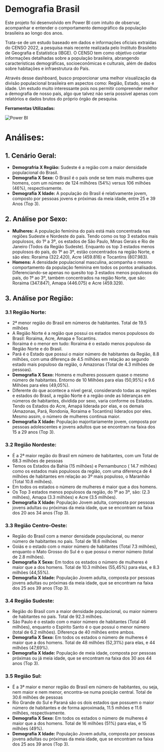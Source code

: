 # Demografia Brasil

 Este projeto foi desenvolvido em Power BI com intuito de observar, acompanhar e entender o comportamento demográfico 
da população brasileira ao longo dos anos.

 Trata-se de um estudo baseado em dados e informações oficiais extraídas do CENSO 2022, a pesquisa mais recente realizada pelo Instituto Brasileito de Geografia e Estatística (IBGE). O CENSO tem como objetivo coletar informações detalhadas sobre a população brasileira, abrangendo características demográficas, socioeconômicas e culturais, além de dados sobre habitações e infraestrutura do País.
 
 Através desse dashboard, busco proporcionar uma melhor visualização da divisão populacional brasileira em aspectos como: Região, Estado, sexo e idade. Um estudo muito interessante pois nos permitir compreender melhor a demografia de nosso país, algo que talvez não seria possível apenas com relatórios e dados brutos do próprio órgão de pesquisa.

**Ferramentas Utilizadas:**

![Power BI](https://seekvectorlogo.com/wp-content/uploads/2022/02/power-bi-vector-logo-2022-small.png)
 
# Análises:

## 1. Cenário Geral:
* **Demografria X Região:** Sudeste é a região com a maior densidade  populacional do Brasil.
* **Demografia X Sexo:** O Brasil é o país onde se tem mais mulheres que homens, com um número de 124 milhõres 
(54%) versus 106 milhões (46%), respectivamente.
* **Demografia X Idade:** A população do Brasil é relativamente jovem, composto por pessoas jovens e próximas da 
meia idade, entre 25 e 39 Anos (Top 3).

## 2. Análise por Sexo:
* **Mulheres:** A população feminina do país está mais concentrada nas regiões Sudeste e Nordeste do país. Tendo como os top 3 estados mais populosos, do 1º a 3º, os estados de São Paulo, Minas Gerais e Rio de Janeiro (Todos da Região Sudeste). Enquanto os top 3 estados menos populosos do país, do 1º ao 3º, estão concentrados na região Norte, e são eles: Roraima (322.420), Acre (459.816) e Tocantins (807.983).
* **Homens:** A densidade populacional masculina, acompanha o mesmo comportamento da população feminina em todos os pontos analisados. Diferenciando-se apenas no quesito top 3 estados menos populosos do país, do 1º ao 3º, também concentrados na região Norte, que são: Roraima (347.847), Amapa (446.075) e Acre (459.329).

## 3. Análise por Região:
### 3.1 Região Norte:
* 2ª menor região do Brasil em números de habitantes. Total de 19.5 milhões
* A Região Norte é a região que possui os estados menos populosos do Brasil: Roraima, Acre, Amapa e Tocantins.
* Roraima é o menor em tudo: Roraima é o estado menos populoso da Região Norte e do Brasil.
* Pará é o Estado que possui o maior número de habitantes da Região, 8.8 milhões, com uma diferença de 4.5 milhões em relação ao segundo estado mais populoso da região, o Amazonas (Total de 4.3 milhões de pessoas).
* **Demografia X Sexo:** Homens e mulheres possuem quase o mesmo número de habitantes. Entorno de  10 Milhões para elas (50,95%) e 9.6 Milhões para eles (49,05%).
* Diferente do que acontece a nível geral, considerando todas as regiões e estados do Brasil, a região Norte é a região onde as lideranças em números de habitantes, dividida por sexo, varia conforme os Estados. Tendo os Estados do Acre, Amapá liderada por elas, e os demais (Amazonas, Pará, Rondonia, Roraima e Tocantins) liderados por eles. Mesmo assim, o número de mulheres continua maior. 
* **Demografia X Idade:** População majoritariamente jovem, composta por pessoas adolescentes e jovens adultos que se encontram na faixa dos 15 a 29 anos (Top 3).

### 3.2 Região Nordeste:
* É a 2ª maior região do Brasil em número de habitantes, com um Total de 68.3 milhões de pessoas
* Temos os Estados da Bahia (15 milhões) e Pernambunco ( 14.7 milhões) como os estados mais populosos da região, com uma diferença de 4 milhões de habitantes em relação ao 3º mais populoso, o Maranhão (Total 10.8 milhões).
* Em todos os estados o número de mulheres é maior que a dos homens. 
* Os Top 3 estados menos populosos da região, do 1º ao 3º, são:  (2.3 milhões), Amapa (3.3 milhões) e Acre (3.5 milhões).
* **Demografia X Idade:** População Jovem adulta, composta por pessoas jovens adultas ou próximas da meia idade, que se encontram na faixa dos 20 aos 34 anos (Top 3).

### 3.3 Região Centro-Oeste:
* Região do Brasil com  a menor densidade populacional, ou menor número de habitantes no país. Total de 18.6 milhões
* Goiás e o estado com o maior número de habitantes (Total 7.3 milhões), enquanto o Mato Grosso do Sul é o que possui o menor número (total de 2.8 milhões).
* **Demografia X Sexo:** Em todos os estados o número de mulheres é maior que a dos homens. Total de 10.3 milhões (55,45%) para elas, e 8.3 milhões (44,55%). 
* **Demografia X Idade:** População Jovem adulta, composta por pessoas jovens adultas ou próximas da meia idade, que se encontram na faixa dos 25 aos 39 anos (Top 3).

### 3.4 Região Sudeste:
* Região do Brasil com  a maior densidade populacional, ou maior número de habitantes no país. Total de 92.3 milhões.
* São Paulo é o estado com o maior número de habitantes (Total 46 milhões), enquanto o Espirito Santo é o que possui o menor número (total de 6.2 milhões). Diferença de 40 milhões entre ambos.
* **Demografia X Sexo:** Em todos os estados o número de mulheres é maior que a dos homens. Total de 48 milhões (52,31%) para elas, e  44 milhões (47,69%). 
* **Demografia X Idade:** População de meia idade, composta por pessoas próximas ou já meia idade, que se encontram na faixa dos 30 aos 44 anos (Top 3).

### 3.5 Região Sul:
* É a 3ª maior e menor região do Brasil em número de habitantes, ou seja, nem maior e nem menor, encontra-se numa posição central. Total de 30.6 milhões de pessoas
* Rio Grande do Sul e Paraná são os dois estados que possuem o maior número de habitantes e de forma aproximada, 11.5 mihões e 11.6 milhões, respectivamente.
* **Demografia X Sexo:** Em todos os estados o número de mulheres é maior que a dos homens. Total de 16 milhões (51%) para elas, e  15 milhões (49%). 
* **Demografia X Idade:** População Jovem adulta, composta por pessoas jovens adultas ou próximas da meia idade, que se encontram na faixa dos 25 aos 39 anos (Top 3).





